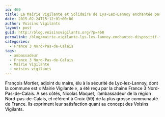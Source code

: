 ```yaml
---
id: 460
title: La Mairie Vigilante et Solidaire de Lys-Lez-Lannoy enchantée par le dispositif sur France 3 Nord-Pas-De-Calais
date: 2015-02-24T15:12:01+00:00
author: Voisins Vigilants
layout: post
guid: http://blog.voisinsvigilants.org/?p=460
permalink: /blog/mairie-vigilante-lys-les-lannoy-enchantee-dispositif-france-3-nord-pas-calais/
categories:
  - France 3 Nord-Pas-de-Calais
tags:
  - ambassadeur
  - France 3 Nord-Pas-de-Calais
  - Mairie Vigilante
  - voisins vigilants
---
```

<span style="color: #000000;">François Mortier, adjoint du maire, élu à la sécurité de Lyz-lez-Lannoy, dont la commune est « Mairie Vigilante », a été reçu par la chaîne France 3 Nord-Pas-de-Calais. A ses côtés, Nicolas Maquet, l’ambassadeur de la région Nord-pas-de-Calais, et référent à Croix (59) de la plus grosse communauté de France. Ils expriment leur satisfaction quant au concept des Voisins Vigilants.</span>